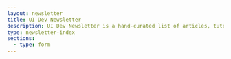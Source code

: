 ```yaml
---
layout: newsletter
title: UI Dev Newsletter
description: UI Dev Newsletter is a hand-curated list of articles, tutorials, and tools related to User Interface development delivered to your inbox every two weeks.
type: newsletter-index
sections:
  - type: form
---
```

